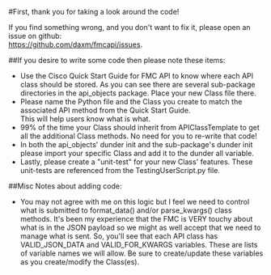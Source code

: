 #First, thank you for taking a look around the code!

If you find something wrong, and you don't want to fix it, please open an issue on github:  
https://github.com/daxm/fmcapi/issues.

##If you desire to write some code then please note these items:
*  Use the Cisco Quick Start Guide for FMC API to know where each API class should be stored.  As you can see there are 
several sub-package directories in the api_objects package.  Place your new Class file there.
* Please name the Python file and the Class you create to match the associated API method from the Quick Start Guide.  
This will help users know what is what.
* 99% of the time your Class should inherit from APIClassTemplate to get all the additional Class methods.  No need for 
you to re-write that code!
* In both the api_objects'  dunder init and the sub-package's dunder init please import your specific Class and add it 
to the dunder all variable.
* Lastly, please create a "unit-test" for your new Class' features.  These unit-tests are referenced from the 
TestingUserScript.py file.

##Misc Notes about adding code:
*  You may not agree with me on this logic but I feel we need to control what is submitted to format_data() and/or
parse_kwargs() class methods.  It's been my experience that the FMC is VERY touchy about what is in the JSON payload so 
we might as well accept that we need to manage what is sent.  So, you'll see that each API class has VALID_JSON_DATA and
VALID_FOR_KWARGS variables.  These are lists of variable names we will allow.  Be sure to create/update these variables
as you create/modify the Class(es).
